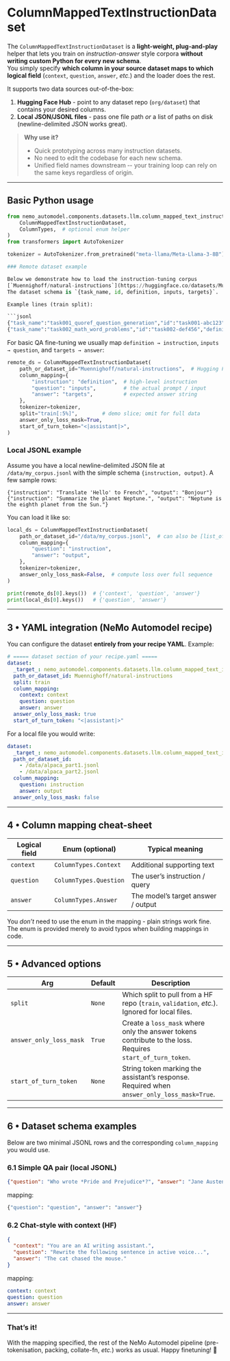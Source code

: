 # ColumnMappedTextInstructionDataset

The `ColumnMappedTextInstructionDataset` is a **light-weight, plug-and-play** helper that lets you train on *instruction-answer* style corpora **without writing custom Python for every new schema**.  
You simply specify **which column in your source dataset maps to which logical field** (`context`, `question`, `answer`, *etc.*) and the loader does the rest.

It supports two data sources out-of-the-box:

1. **Hugging Face Hub** - point to any dataset repo (`org/dataset`) that contains your desired columns.
2. **Local JSON/JSONL files** - pass one file path *or* a list of paths on disk (newline-delimited JSON works great).

> **Why use it?**
> - Quick prototyping across many instruction datasets.  
> - No need to edit the codebase for each new schema.  
> - Unified field names downstream ‑- your training loop can rely on the same keys regardless of origin.

---
## Basic Python usage
```python
from nemo_automodel.components.datasets.llm.column_mapped_text_instruction_dataset import (
    ColumnMappedTextInstructionDataset,
    ColumnTypes,  # optional enum helper
)
from transformers import AutoTokenizer

tokenizer = AutoTokenizer.from_pretrained("meta-llama/Meta-Llama-3-8B")

### Remote dataset example

Below we demonstrate how to load the instruction-tuning corpus
[`Muennighoff/natural-instructions`](https://huggingface.co/datasets/Muennighoff/natural-instructions).
The dataset schema is `{task_name, id, definition, inputs, targets}`.

Example lines (train split):

```jsonl
{"task_name":"task001_quoref_question_generation","id":"task001-abc123","definition":"In this task, you're given passages that...","inputs":"Passage: A man is sitting at a piano...","targets":"What is the first name of the person who doubted it would be explosive?"}
{"task_name":"task002_math_word_problems","id":"task002-def456","definition":"Solve the following word problem.","inputs":"If there are 3 apples and you take 2...","targets":"1"}
```

For basic QA fine-tuning we usually map `definition → instruction`, `inputs → question`, and `targets → answer`:

```python
remote_ds = ColumnMappedTextInstructionDataset(
    path_or_dataset_id="Muennighoff/natural-instructions",  # Hugging Face repo ID
    column_mapping={
        "instruction": "definition",  # high-level instruction
        "question": "inputs",         # the actual prompt / input
        "answer": "targets",          # expected answer string
    },
    tokenizer=tokenizer,
    split="train[:5%]",        # demo slice; omit for full data
    answer_only_loss_mask=True,
    start_of_turn_token="<|assistant|>",
)
```

### Local JSONL example

Assume you have a local newline-delimited JSON file at `/data/my_corpus.jsonl`
with the simple schema `{instruction, output}`.  A few sample rows:

```jsonl
{"instruction": "Translate 'Hello' to French", "output": "Bonjour"}
{"instruction": "Summarize the planet Neptune.", "output": "Neptune is the eighth planet from the Sun."}
```

You can load it like so:

```python
local_ds = ColumnMappedTextInstructionDataset(
    path_or_dataset_id="/data/my_corpus.jsonl",  # can also be [list_of_paths]
    column_mapping={
        "question": "instruction",
        "answer": "output",
    },
    tokenizer=tokenizer,
    answer_only_loss_mask=False,  # compute loss over full sequence
)

print(remote_ds[0].keys())  # {'context', 'question', 'answer'}
print(local_ds[0].keys())   # {'question', 'answer'}
```

---
## 3 • YAML integration (NeMo Automodel recipe)
You can configure the dataset **entirely from your recipe YAML**.  Example:
```yaml
# ===== dataset section of your recipe.yaml =====
dataset:
  _target_: nemo_automodel.components.datasets.llm.column_mapped_text_instruction_dataset.ColumnMappedTextInstructionDataset
  path_or_dataset_id: Muennighoff/natural-instructions
  split: train
  column_mapping:
    context: context
    question: question
    answer: answer
  answer_only_loss_mask: true
  start_of_turn_token: "<|assistant|>"
```
For a local file you would write:
```yaml
dataset:
  _target_: nemo_automodel.components.datasets.llm.column_mapped_text_instruction_dataset.ColumnMappedTextInstructionDataset
  path_or_dataset_id: 
    - /data/alpaca_part1.jsonl
    - /data/alpaca_part2.jsonl
  column_mapping:
    question: instruction
    answer: output
  answer_only_loss_mask: false
```

---
## 4 • Column mapping cheat-sheet
| **Logical field** | **Enum** (optional)          | **Typical meaning**                 |
|-------------------|------------------------------|-------------------------------------|
| `context`         | `ColumnTypes.Context`        | Additional supporting text          |
| `question`        | `ColumnTypes.Question`       | The user’s instruction / query      |
| `answer`          | `ColumnTypes.Answer`         | The model’s target answer / output  |

You *don’t* need to use the enum in the mapping - plain strings work fine.  The enum is provided merely to avoid typos when building mappings in code.

---
## 5 • Advanced options
| Arg                     | Default | Description |
|-------------------------|---------|-------------|
| `split`                 | `None`  | Which split to pull from a HF repo (`train`, `validation`, *etc.*). Ignored for local files. |
| `answer_only_loss_mask` | `True`  | Create a `loss_mask` where only the answer tokens contribute to the loss. Requires `start_of_turn_token`. |
| `start_of_turn_token`   | `None`  | String token marking the assistant’s response. Required when `answer_only_loss_mask=True`. |

---
## 6 • Dataset schema examples
Below are two minimal JSONL rows and the corresponding `column_mapping` you would use.

### 6.1 Simple QA pair (local JSONL)
```json
{"question": "Who wrote *Pride and Prejudice*?", "answer": "Jane Austen."}
```
mapping:
```python
{"question": "question", "answer": "answer"}
```

### 6.2 Chat-style with context (HF)
```json
{
  "context": "You are an AI writing assistant.",
  "question": "Rewrite the following sentence in active voice...",
  "answer": "The cat chased the mouse."
}
```
mapping:
```yaml
context: context
question: question
answer: answer
```

---
### That’s it!
With the mapping specified, the rest of the NeMo Automodel pipeline (pre-tokenisation, packing, collate-fn, *etc.*) works as usual.  Happy finetuning! 🚀 